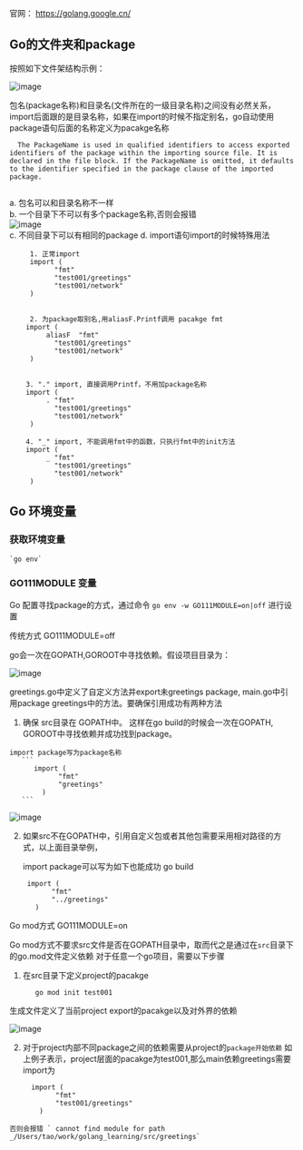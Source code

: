 官网： https://golang.google.cn/


## Go的文件夹和package
 按照如下文件架结构示例：  
 
  ![image](https://user-images.githubusercontent.com/42050086/137091722-5e5181e6-5bc0-4dbd-ba6a-f3cc19c886b4.png)


 包名(package名称)和目录名(文件所在的一级目录名称)之间没有必然关系，import后面跟的是目录名称，如果在import的时候不指定别名，go自动使用package语句后面的名称定义为pacakge名称
  
```  
  The PackageName is used in qualified identifiers to access exported identifiers of the package within the importing source file. It is declared in the file block. If the PackageName is omitted, it defaults to the identifier specified in the package clause of the imported package.
  
```
    
 a. 包名可以和目录名称不一样  
 b. 一个目录下不可以有多个package名称,否则会报错  
 ![image](https://user-images.githubusercontent.com/42050086/137093573-d8e3b89c-f2c7-4f61-bb25-62086b3bdfdf.png)  
 c. 不同目录下可以有相同的package
 d. import语句import的时候特殊用法
    
 ```
      1. 正常import  
      import (
        	"fmt"
	        "test001/greetings"
	        "test001/network"
      )
    
     
      2. 为package取别名,用aliasF.Printf调用 pacakge fmt
     import (
          aliasF  "fmt"
	        "test001/greetings"
	        "test001/network"
      )
      
      
     3. "." import, 直接调用Printf，不用加package名称
     import (
          . "fmt"
	        "test001/greetings"
	        "test001/network"
      )
      
     4. "_" import, 不能调用fmt中的函数，只执行fmt中的init方法
     import (
          _ "fmt"
	        "test001/greetings"
	        "test001/network"
      )
 ```


## Go 环境变量  
  ### 获取环境变量   
   
    `go env`
  
  ### GO111MODULE 变量  
    
  Go 配置寻找package的方式，通过命令 `go env -w GO111MODULE=on|off` 进行设置
  
  传统方式 GO111MODULE=off
  
  go会一次在GOPATH,GOROOT中寻找依赖。假设项目目录为： 
      
   ![image](https://user-images.githubusercontent.com/42050086/137087082-d3ebd6e8-3252-4876-af9c-5cb5dc658943.png)

   greetings.go中定义了自定义方法并export未greetings package, main.go中引用package greetings中的方法。要确保引用成功有两种方法
      
   1. 确保 src目录在 GOPATH中。 这样在go build的时候会一次在GOPATH, GOROOT中寻找依赖并成功找到package。 
      
    import package写为package名称  
       ```
          import (
	            "fmt"
	            "greetings"
            )
       ```
       
   ![image](https://user-images.githubusercontent.com/42050086/137087391-01e2da96-4a10-4b72-a7aa-1275acba730a.png)

   2. 如果src不在GOPATH中，引用自定义包或者其他包需要采用相对路径的方式，以上面目录举例，
        
      import package可以写为如下也能成功 go build  
         ```
          import (
	            "fmt"
	            "../greetings"
            )
         ```
         
         
  Go mod方式 GO111MODULE=on

  Go mod方式不要求src文件是否在GOPATH目录中，取而代之是通过在`src`目录下的go.mod文件定义依赖
  对于任意一个go项目，需要以下步骤  
  1. 在src目录下定义project的pacakge
      ```
         go mod init test001
      ```
   生成文件定义了当前project export的pacakge以及对外界的依赖
   
   ![image](https://user-images.githubusercontent.com/42050086/137088549-35a933bb-b0f7-478b-ba1c-27c4262ab563.png)

   2. 对于project内部不同package之间的依赖需要从project的`package开始依赖`
   如上例子表示，project层面的pacakge为test001,那么main依赖greetings需要import为
        ```
          import (
	            "fmt"
	            "test001/greetings"
            )
         ```
    否则会报错 ` cannot find module for path _/Users/tao/work/golang_learning/src/greetings`
         
         
      
